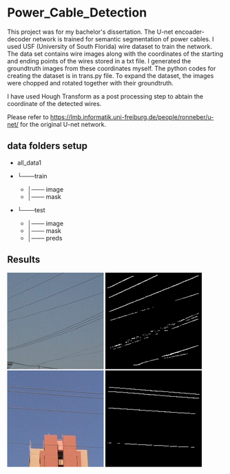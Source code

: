 # Power_Cable_Detection

This project was for my bachelor's dissertation.
The U-net encoader-decoder network is trained for semantic segmentation of power cables. 
I used USF (University of South Florida) wire dataset to train the network. The data set contains wire images along with the coordinates of the starting and ending points of the wires stored in a txt file. I generated the groundtruth images from these coordinates myself. The python codes for creating the dataset is in trans.py file. To expand the dataset, the images were chopped and rotated together with their groundtruth.

I have used Hough Transform as a post processing step to abtain the coordinate of the detected wires.

Please refer to https://lmb.informatik.uni-freiburg.de/people/ronneber/u-net/ for the original U-net network.

## data folders setup

* all_data1
* └───train
    * │─── image
    * │─── mask

* └───test
    * │─── image
    * │─── mask
    * │─── preds
    
## Results

![Alt Text](https://github.com/ghazalehtrb/Power_Cable_Detection/blob/master/results/w.jpg)
![Alt Text](https://github.com/ghazalehtrb/Power_Cable_Detection/blob/master/results/ww.png)
![Alt Text](https://github.com/ghazalehtrb/Power_Cable_Detection/blob/master/results/wireee.jpg)
![Alt Text](https://github.com/ghazalehtrb/Power_Cable_Detection/blob/master/results/wire.png)
